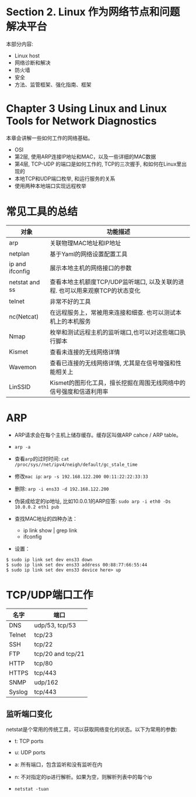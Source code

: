 # Section 2. Linux 作为网络节点和问题解决平台

本部分内容:
- Linux host
- 网络诊断和解决
- 防火墙
- 安全
- 方法、监管框架、强化指南、框架

# Chapter 3 Using Linux and Linux Tools for Network Diagnostics

本章会讲解一些如何工作的网络基础。
- OSI
- 第2层, 使用ARP连接IP地址和MAC，以及一些详细的MAC数据
- 第4层, TCP-UDP 的端口是如何工作的, TCP的三次握手, 和如何在Linux里出现的
- 本地TCP和UDP端口枚举, 和运行服务的关系
- 使用两种本地端口实现远程枚举

# 常见工具的总结
|对象|功能描述|
|---|---|
|arp|关联物理MAC地址和IP地址|
|netplan|基于Yaml的网络设置配置工具|
|ip and ifconfig|展示本地主机的网络接口的参数|
|netstat and ss|查看本地主机额度TCP/UDP监听端口, 以及关联的进程. 也可以用来观察TCP的状态变化|
|telnet|非常不好的工具|
|nc(Netcat)|在远程服务上，常被用来连接和细查. 也可以测试本机上的本机服务|
|Nmap|枚举和测试远程主机的监听端口,也可以对这些端口执行脚本|
|Kismet|查看未连接的无线网络详情|
|Wavemon|查看已连接的无线网络详情, 尤其是在信号增强和性能相关上|
|LinSSID|Kismet的图形化工具，擅长挖掘在周围无线网络中的信号强度和信道利用率|

# ARP
- ARP请求会在每个主机上储存缓存。缓存区叫做ARP cahce / ARP table。
- `arp -a`
- 查看`arp`的过时时间: `cat /proc/sys//net/ipv4/neigh/default/gc_stale_time`
- 修改`mac ip`: `arp -s 192.168.122.200 00:11:22:22:33:33`
- 删除: `arp -i ens33 -d 192.168.122.200`
- 伪装成给定的ip地址, 比如10.0.0.1的ARP应答: `sudo arp -i eth0 -Ds 10.0.0.2 eth1 pub`

- 查找MAC地址的四种办法：
    - ip link show | grep link
    - ifconfig
- 设置：
```shell
$ sudo ip link set dev ens33 down
$ sudo ip link set dev ens33 address 00:88:77:66:55:44
$ sudo ip link set dev ens33 device here> up
```
# TCP/UDP端口工作
|名字|端口|
|---|---|
|DNS| udp/53, tcp/53|
|Telnet|tcp/23|
|SSH|tcp/22|
|FTP|tcp/20 and tcp/21|
|HTTP|tcp/80|
|HTTPS|tcp/443|
|SNMP|udp/162|
|Syslog|tcp/443|

## 监听端口变化
netstat是个常用的传统工具，可以获取网络变化的状态。以下为常用的参数:
- t: TCP ports
- u: UDP ports
- a: 所有端口，包含监听和没有监听在内
- n: 不对指定的ip进行解析。如果为空，则解析列表中的每个ip

- `netstat -tuan`
